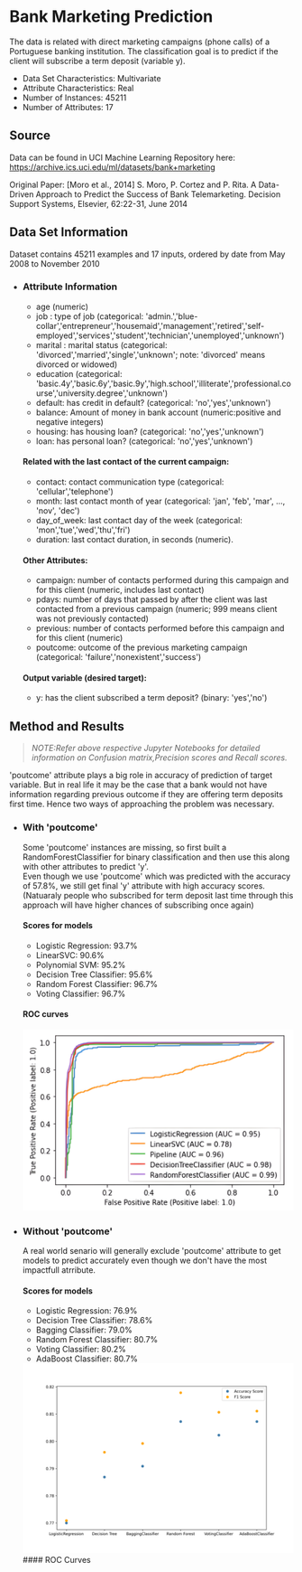 
# Bank Marketing Prediction

The data is related with direct marketing campaigns (phone calls) of a Portuguese banking institution. The classification goal is to predict if the client will subscribe a term deposit (variable y).

- Data Set Characteristics: Multivariate
- Attribute Characteristics: Real
- Number of Instances: 45211
- Number of Attributes: 17

## Source
Data can be found in UCI Machine Learning Repository here: https://archive.ics.uci.edu/ml/datasets/bank+marketing

Original Paper: [Moro et al., 2014] S. Moro, P. Cortez and P. Rita. A Data-Driven Approach to Predict the Success of Bank Telemarketing. Decision Support Systems, Elsevier, 62:22-31, June 2014

## Data Set Information
Dataset contains 45211 examples and 17 inputs, ordered by date from May 2008 to November 2010
- ### Attribute Information
    - age (numeric)
    - job : type of job (categorical: 'admin.','blue-collar','entrepreneur','housemaid','management','retired','self-employed','services','student','technician','unemployed','unknown')
    - marital : marital status (categorical: 'divorced','married','single','unknown'; note: 'divorced' means divorced or widowed)
    - education (categorical: 'basic.4y','basic.6y','basic.9y','high.school','illiterate','professional.course','university.degree','unknown')
    - default: has credit in default? (categorical: 'no','yes','unknown')
    - balance: Amount of money in bank account (numeric:positive and negative integers)
    - housing: has housing loan? (categorical: 'no','yes','unknown')
    - loan: has personal loan? (categorical: 'no','yes','unknown')
    #### Related with the last contact of the current campaign:
    - contact: contact communication type (categorical: 'cellular','telephone')
    - month: last contact month of year (categorical: 'jan', 'feb', 'mar', ..., 'nov', 'dec')
    - day_of_week: last contact day of the week (categorical: 'mon','tue','wed','thu','fri')
    - duration: last contact duration, in seconds (numeric). 
    #### Other Attributes:
    - campaign: number of contacts performed during this campaign and for this client (numeric, includes last contact)
    - pdays: number of days that passed by after the client was last contacted from a previous campaign (numeric; 999 means client was not previously contacted)
    - previous: number of contacts performed before this campaign and for this client (numeric)
    - poutcome: outcome of the previous marketing campaign (categorical: 'failure','nonexistent','success') 
    #### Output variable (desired target):
    - y: has the client subscribed a term deposit? (binary: 'yes','no')

## Method and Results
> *_NOTE:Refer above respective Jupyter Notebooks for detailed information on Confusion matrix,Precision scores and Recall scores._*

'poutcome' attribute plays a big role in accuracy of prediction of target variable. But in real life it may be the case that a bank would not have information regarding previous outcome if they are offering term deposits first time. Hence two ways of approaching the problem was necessary. 
- ### With 'poutcome'
    Some 'poutcome' instances are missing, so first built a RandomForestClassifier for binary classification and then use this along with other attributes to predict 'y'.  
    Even though we use 'poutcome' which was predicted with the accuracy of 57.8%, we still get final 'y' attribute with high accuracy scores.(Natuaraly people who subscribed for term deposit last time through this approach will have higher chances of subscribing once again)
    #### Scores for models
    - Logistic Regression: 93.7%
    - LinearSVC: 90.6%
    - Polynomial SVM: 95.2%
    - Decision Tree Classifier: 95.6%
    - Random Forest Classifier: 96.7%
    - Voting Classifier: 96.7%
    #### ROC curves
    
    <img src="Images/ROC-with_poutcome.jpg" width=500>
- ### Without 'poutcome'
    A real world senario will generally exclude 'poutcome' attribute to get models to predict accurately even though we don't have the most impactfull atrribute.

    #### Scores for models
    - Logistic Regression: 76.9%
    - Decision Tree Classifier: 78.6%
    - Bagging Classifier: 79.0%
    - Random Forest Classifier: 80.7%
    - Voting Classifier: 80.2%
    - AdaBoost Classifier: 80.7%
    
    <img src="Images/ModelScores-without_poutcome.png" width=500>
    #### ROC Curves
    
    <img scr="Images/ROC-without_poutcome.jpg" width=500>
